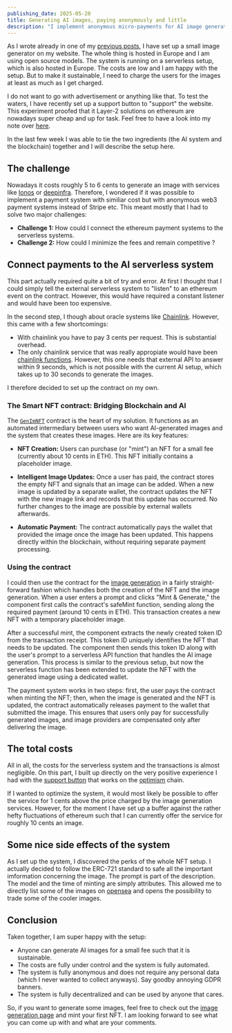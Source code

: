 ```yaml
---
publishing_date: 2025-05-20
title: Generating AI images, paying anonymously and little
description: "I implement anonymous micro-payments for AI image generation using Ethereum Layer-2. I learn how to connect blockchain payments with serverless AI systems for sustainable, privacy-focused services."
---
```


As I wrote already in one of my [previous posts](6), I have set up a small image generator on my website. The whole thing is hosted in Europe and I am using open source models. The system is running on a serverless setup, which is also hosted in Europe. The costs are low and I am happy with the setup. But to make it sustainable, I need to charge the users for the images at least as much as I get charged.

I do not want to go with advertisement or anything like that. To test the waters, I have recently set up a support button to "support" the website. This experiment proofed that it Layer-2 solutions on ethereum are nowadays super cheap and up for task. Feel free to have a look into my note over [here](7).

In the last few week I was able to tie the two ingredients (the AI system and the blockchain) together and I will describe the setup here.

## The challenge

Nowadays it costs roughly 5 to 6 cents to generate an image with services like [Ionos](https://cloud.ionos.de/managed/ai-model-hub) or [deepinfra](https://deepinfra.com/). Therefore, I wondered if it was possible to implement a payment system with similiar cost but with anonymous web3 payment systems instead of Stripe etc. This meant mostly that I had to solve two major challenges:

- **Challenge 1:** How could I connect the ethereum payment systems to the serverless systems.
- **Challenge 2:** How could I minimize the fees and remain competitive ?

## Connect payments to the AI serverless system

This part actually required quite a bit of try and error. At first I thought that I could simply tell the external serverless system to "listen" to an ethereum event on the contract. However, this would have required a constant listener and would have been too expensive.

In the second step, I though about oracle systems like [Chainlink](https://chain.link/). However, this came with a few shortcomings:

- With chainlink you have to pay 3 cents per request. This is substantial overhead.
- The only chainlink service that was really appropiate would have been [chainlink functions](https://chain.link/functions). However, this one needs that external API to answer within 9 seconds, which is not possible with the current AI setup, which takes up to 30 seconds to generate the images.

I therefore decided to set up the contract on my own.

### The Smart NFT contract: Bridging Blockchain and AI

The [`GenImNFT`](https://optimistic.etherscan.io/address/0x9859431b682e861b19e87Db14a04944BC747AB6d#code) contract is the heart of my solution. It functions as an automated intermediary between users who want AI-generated images and the system that creates these images. Here are its key features:

- **NFT Creation:** Users can purchase (or "mint") an NFT for a small fee (currently about 10 cents in ETH). This NFT initially contains a placeholder image.

- **Intelligent Image Updates:** Once a user has paid, the contract stores the empty NFT and signals that an image can be added. When a new image is updated by a separate wallet, the contract updates the NFT with the new image link and records that this update has occurred. No further changes to the image are possible by external wallets afterwards.

- **Automatic Payment:** The contract automatically pays the wallet that provided the image once the image has been updated. This happens directly within the blockchain, without requiring separate payment processing.

### Using the contract

I could then use the contract for the [image generation](../imagegen) in a fairly straight-forward fashion which handles both the creation of the NFT and the image generation. When a user enters a prompt and clicks "Mint & Generate," the component first calls the contract's safeMint function, sending along the required payment (around 10 cents in ETH). This transaction creates a new NFT with a temporary placeholder image.

After a successful mint, the component extracts the newly created token ID from the transaction receipt. This token ID uniquely identifies the NFT that needs to be updated. The component then sends this token ID along with the user's prompt to a serverless API function that handles the AI image generation. This process is similar to the previous setup, but now the serverless function has been extended to update the NFT with the generated image using a dedicated wallet.

The payment system works in two steps: first, the user pays the contract when minting the NFT; then, when the image is generated and the NFT is updated, the contract automatically releases payment to the wallet that submitted the image. This ensures that users only pay for successfully generated images, and image providers are compensated only after delivering the image.

## The total costs

All in all, the costs for the serverless system and the transactions is almost negligible. On this part, I built up directly on the very positive experience I had with the [support button](7) that works on the [optimism](https://www.optimism.io/) chain.

If I wanted to optimize the system, it would most likely be possible to offer the service for 1 cents above the price charged by the image generation services. However, for the moment I have set up a buffer against the rather hefty fluctuations of ethereum such that I can currently offer the service for roughly 10 cents an image.

## Some nice side effects of the system

As I set up the system, I discovered the perks of the whole NFT setup. I actually decided to follow the ERC-721 standard to safe all the important imformation concerning the image. The prompt is part of the description. The model and the time of minting are simply attributes. This allowed me to directly list some of the images on [opensea](https://opensea.io/) and opens the possibility to trade some of the cooler images.

## Conclusion

Taken together, I am super happy with the setup:

- Anyone can generate AI images for a small fee such that it is sustainable.
- The costs are fully under control and the system is fully automated.
- The system is fully anonymous and does not require any personal data (which I never wanted to collect anyways). Say goodby annoying GDPR banners.
- The system is fully decentralized and can be used by anyone that cares.

So, if you want to generate some images, feel free to check out the [image generation page](../imagegen) and mint your first NFT. I am looking forward to see what you can come up with and what are your comments.
